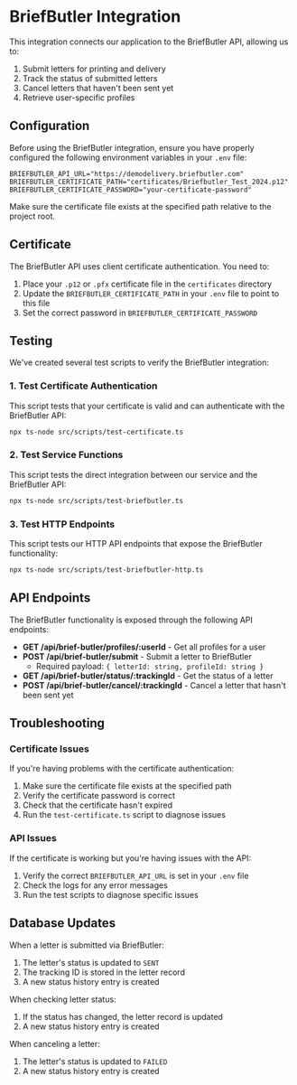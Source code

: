 # BriefButler Integration

This integration connects our application to the BriefButler API, allowing us to:

1. Submit letters for printing and delivery
2. Track the status of submitted letters
3. Cancel letters that haven't been sent yet
4. Retrieve user-specific profiles

## Configuration

Before using the BriefButler integration, ensure you have properly configured the following environment variables in your `.env` file:

```
BRIEFBUTLER_API_URL="https://demodelivery.briefbutler.com"
BRIEFBUTLER_CERTIFICATE_PATH="certificates/Briefbutler_Test_2024.p12"
BRIEFBUTLER_CERTIFICATE_PASSWORD="your-certificate-password"
```

Make sure the certificate file exists at the specified path relative to the project root.

## Certificate

The BriefButler API uses client certificate authentication. You need to:

1. Place your `.p12` or `.pfx` certificate file in the `certificates` directory
2. Update the `BRIEFBUTLER_CERTIFICATE_PATH` in your `.env` file to point to this file
3. Set the correct password in `BRIEFBUTLER_CERTIFICATE_PASSWORD`

## Testing

We've created several test scripts to verify the BriefButler integration:

### 1. Test Certificate Authentication

This script tests that your certificate is valid and can authenticate with the BriefButler API:

```bash
npx ts-node src/scripts/test-certificate.ts
```

### 2. Test Service Functions

This script tests the direct integration between our service and the BriefButler API:

```bash
npx ts-node src/scripts/test-briefbutler.ts
```

### 3. Test HTTP Endpoints

This script tests our HTTP API endpoints that expose the BriefButler functionality:

```bash
npx ts-node src/scripts/test-briefbutler-http.ts
```

## API Endpoints

The BriefButler functionality is exposed through the following API endpoints:

- **GET /api/brief-butler/profiles/:userId** - Get all profiles for a user
- **POST /api/brief-butler/submit** - Submit a letter to BriefButler
  - Required payload: `{ letterId: string, profileId: string }`
- **GET /api/brief-butler/status/:trackingId** - Get the status of a letter
- **POST /api/brief-butler/cancel/:trackingId** - Cancel a letter that hasn't been sent yet

## Troubleshooting

### Certificate Issues

If you're having problems with the certificate authentication:

1. Make sure the certificate file exists at the specified path
2. Verify the certificate password is correct
3. Check that the certificate hasn't expired
4. Run the `test-certificate.ts` script to diagnose issues

### API Issues

If the certificate is working but you're having issues with the API:

1. Verify the correct `BRIEFBUTLER_API_URL` is set in your `.env` file
2. Check the logs for any error messages
3. Run the test scripts to diagnose specific issues

## Database Updates

When a letter is submitted via BriefButler:

1. The letter's status is updated to `SENT`
2. The tracking ID is stored in the letter record
3. A new status history entry is created

When checking letter status:

1. If the status has changed, the letter record is updated
2. A new status history entry is created

When canceling a letter:

1. The letter's status is updated to `FAILED`
2. A new status history entry is created 